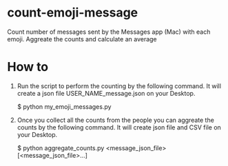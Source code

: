 # count-emoji-message #

Count number of messages sent by the Messages app (Mac) with each emoji. Aggreate the counts and calculate an average

# How to #

1) Run the script to perform the counting by the following command. 
   It will create a json file USER_NAME_message.json on your Desktop.

    $ python my_emoji_messages.py

2) Once you collect all the counts from the people you can aggreate the counts by the following command. It will create json file and CSV file on your Desktop.

    $ python aggregate_counts.py <message_json_file> [<message_json_file>...]

